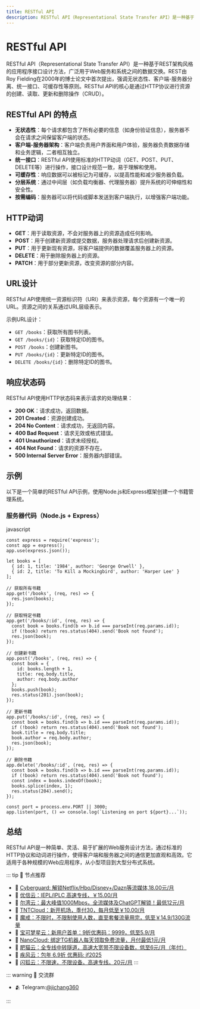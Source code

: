 ```yaml
---
title: RESTful API
description: RESTful API（Representational State Transfer API）是一种基于REST架构风格的应用程序接口设计方法，广泛用于Web服务和系统之间的数据交换。REST由Roy Fielding在2000年的博士论文中首次提出，强调无状态性、客户端-服务器分离、统一接口、可缓存性等原则。RESTful API的核心是通过HTTP协议进行资源的创建、读取、更新和删除操作（CRUD）。
---
```



# RESTful API
RESTful API（Representational State Transfer API）是一种基于REST架构风格的应用程序接口设计方法，广泛用于Web服务和系统之间的数据交换。REST由Roy Fielding在2000年的博士论文中首次提出，强调无状态性、客户端-服务器分离、统一接口、可缓存性等原则。RESTful API的核心是通过HTTP协议进行资源的创建、读取、更新和删除操作（CRUD）。

## RESTful API 的特点

- **无状态性**：每个请求都包含了所有必要的信息（如身份验证信息），服务器不会在请求之间保留客户端的状态。
- **客户端-服务器架构**：客户端负责用户界面和用户体验，服务器负责数据存储和业务逻辑，二者相互独立。
- **统一接口**：RESTful API使用标准的HTTP动词（GET、POST、PUT、DELETE等）进行操作，接口设计规范一致，易于理解和使用。
- **可缓存性**：响应数据可以被标记为可缓存，以提高性能和减少服务器负载。
- **分层系统**：通过中间层（如负载均衡器、代理服务器）提升系统的可伸缩性和安全性。
- **按需编码**：服务器可以将代码或脚本发送到客户端执行，以增强客户端功能。

## HTTP动词

- **GET**：用于读取资源，不会对服务器上的资源造成任何影响。
- **POST**：用于创建新资源或提交数据，服务器处理请求后创建新资源。
- **PUT**：用于更新现有资源，将客户端提供的数据覆盖服务器上的资源。
- **DELETE**：用于删除服务器上的资源。
- **PATCH**：用于部分更新资源，改变资源的部分内容。

## URL设计

RESTful API使用统一资源标识符（URI）来表示资源，每个资源有一个唯一的URL。资源之间的关系通过URL层级表示。

示例URL设计：

- `GET /books`：获取所有图书列表。
- `GET /books/{id}`：获取特定ID的图书。
- `POST /books`：创建新图书。
- `PUT /books/{id}`：更新特定ID的图书。
- `DELETE /books/{id}`：删除特定ID的图书。

## 响应状态码

RESTful API使用HTTP状态码来表示请求的处理结果：

- **200 OK**：请求成功，返回数据。
- **201 Created**：资源创建成功。
- **204 No Content**：请求成功，无返回内容。
- **400 Bad Request**：请求无效或格式错误。
- **401 Unauthorized**：请求未经授权。
- **404 Not Found**：请求的资源不存在。
- **500 Internal Server Error**：服务器内部错误。

## 示例

以下是一个简单的RESTful API示例，使用Node.js和Express框架创建一个书籍管理系统。

### 服务器代码（Node.js + Express）

javascript

```
const express = require('express');
const app = express();
app.use(express.json());

let books = [
  { id: 1, title: '1984', author: 'George Orwell' },
  { id: 2, title: 'To Kill a Mockingbird', author: 'Harper Lee' }
];

// 获取所有书籍
app.get('/books', (req, res) => {
  res.json(books);
});

// 获取特定书籍
app.get('/books/:id', (req, res) => {
  const book = books.find(b => b.id === parseInt(req.params.id));
  if (!book) return res.status(404).send('Book not found');
  res.json(book);
});

// 创建新书籍
app.post('/books', (req, res) => {
  const book = {
    id: books.length + 1,
    title: req.body.title,
    author: req.body.author
  };
  books.push(book);
  res.status(201).json(book);
});

// 更新书籍
app.put('/books/:id', (req, res) => {
  const book = books.find(b => b.id === parseInt(req.params.id));
  if (!book) return res.status(404).send('Book not found');
  book.title = req.body.title;
  book.author = req.body.author;
  res.json(book);
});

// 删除书籍
app.delete('/books/:id', (req, res) => {
  const book = books.find(b => b.id === parseInt(req.params.id));
  if (!book) return res.status(404).send('Book not found');
  const index = books.indexOf(book);
  books.splice(index, 1);
  res.status(204).send();
});

const port = process.env.PORT || 3000;
app.listen(port, () => console.log(`Listening on port ${port}...`));
```

## 总结

RESTful API是一种简单、灵活、易于扩展的Web服务设计方法，通过标准的HTTP协议和动词进行操作，使得客户端和服务器之间的通信更加直观和高效。它适用于各种规模的Web应用程序，从小型项目到大型分布式系统。

::: tip 🎉 节点推荐
- 🚀 [Cyberguard: 解锁Netflix/Hbo/Disney+/Dazn等流媒体,18.00元/月](https://www.cyberguard.best/#/register?code=XsreC0T5)<br>
- 🚀 [优信云：IEPL/IPLC 高速专线，￥15.00/月](https://www.优信云.com/#/register?code=JRtE5uIV)<br>
- 🚀 [尔湾云：最大峰值1000Mbps，全流媒体及ChatGPT解锁！最低12元/月](https://erwan6.net/auth/register?code=BoObCd)<br>
- 🚀 [TNTCloud：新开机场，季付30，每月低至￥10.00/月](https://haibing822.tntvipaff.cc/#/register?code=GtjJVgml)<br>
- 🚀 [魔戒：不限时，不限制使用人数，直至套餐流量用完，低至￥14.9/130G流量](https://mojie.app/#/register?code=sSdtPtLo)<br>
- 🚀 [宝可梦星云：新用户首单：9折优惠码：9999，低至5.9/月 ](https://love.521pokemon.com/register?code=56ERkkxp)<br>
- 🚀 [NanoCloud: 绑定TG机器人每天领取免费流量，月付最低1元/月](https://edu.uodoo.bid/auth/register?code=JMiOQDHf)<br>
- 🚀 [肥猫云：全专线中转隧道，高速大宽带不限设备数，低至6元/月（年付）](https://fchb1188.fcvipaff.cc/register?aff=X1vZd2wf)<br>
- 🚀 [疾风云：包年 6.9折 优惠码: jf2025](https://homes.tr25.cn?code=ReCm)<br>
- 🚀 [闪狐云：不限速，不限设备。高速专线。20元/月](https://inv02.ffaff.cc/register?aff=WQApz2pv)
:::

::: warning  💬 交流群

- 🫂 Telegram:[@jichang360](https://t.me/jichang360)

:::